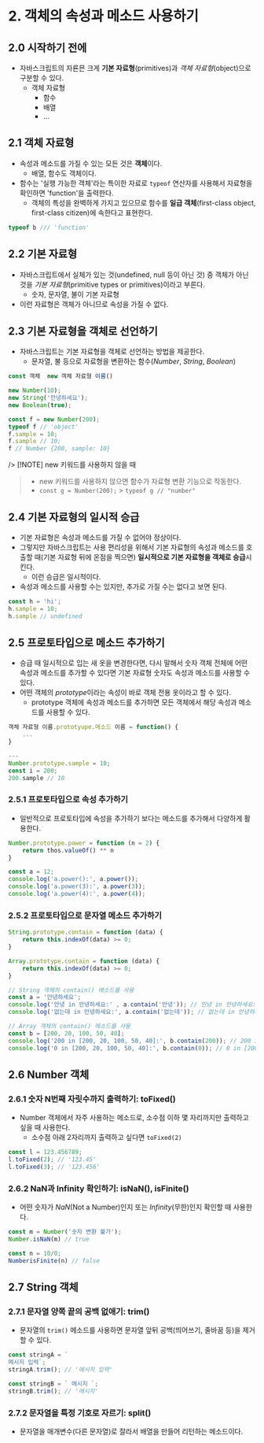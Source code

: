 # 2. 객체의 속성과 메소드 사용하기
## 2.0 시작하기 전에
- 자바스크립트의 자룐믄 크게 **기본 자료형**(primitives)과 *객체 자료형*(object)으로 구분할 수 있다.
	- 객체 자료형
		- 함수
		- 배열
		- ...

## 2.1 객체 자료형
- 속성과 메소드를 가질 수 있는 모든 것은 **객체**이다.
	- 배열, 함수도 객체이다.
- 함수는 '실행 가능한 객체'라는 특이한 자료로 `typeof` 연산자를 사용해서 자료형을 확인하면 'function'을 출력한다.
	- 객체의 특성을 완벽하게 가지고 있으므로 함수를 **일급 객체**(first-class object, first-class citizen)에 속한다고 표현한다.
```javascript
typeof b /// 'function'
```

## 2.2 기본 자료형
- 자바스크립트에서 실체가 있는 것(undefined, null 등이 아닌 것) 중 객체가 아닌 것을 *기본 자료형*(primitive types or primitives)이라고 부른다.
	- 숫자, 문자열, 불이 기본 자료형
- 이런 자료형은 객체가 아니므로 속성을 가질 수 없다.

## 2.3 기본 자료형을 객체로 선언하기
- 자바스크립트는 기본 자료형을 객체로 선언하는 방법을 제공한다.
	- 문자열, 불 등으로 자료형을 변환하는 함수(*Number*, *String*, *Boolean*)
```javascript
const 객체  new 객체 자료형 이름()

new Number(10);
new String('안녕하세요');
new Boolean(true);
```

```javascript
const f = new Number(200);
typeof f // 'object'
f.sample = 10;
f.sample // 10;
f // Number {200, sample: 10}
```

/> [!NOTE] new 키워드를 사용하지 않을 때
> - new 키워드를 사용하지 않으면 함수가 자료형 변환 기능으로 작동한다.
> - `const g = Number(200);` > `typeof g // "number"`

## 2.4 기본 자료형의 일시적 승급
- 기본 자료형은 속성과 메소드를 가질 수 없어야 정상이다.
- 그렇지만 자바스크립트는 사용 편리성을 위해서 기본 자료형의 속성과 메소드를 호출할 때(기본 자료형 뒤에 온점을 찍으면) **일시적으로 기본 자료형을 객체로 승급**시킨다.
	- 이런 승급은 일시적이다.
- 속성과 메소드를 사용할 수는 있지만, 추가로 가질 수는 없다고 보면 된다.
```javascript
const h = 'hi';
h.sample = 10;
h.sample // undefined
```

## 2.5 프로토타입으로 메소드 추가하기
- 승급 때 일시적으로 입는 새 옷을 변경한다면, 다시 말해서 숫자 객체 전체에 어떤 속성과 메소드를 추가할 수 있다면 기본 자료형 숫자도 속성과 메소드를 사용할 수 있다.
- 어떤 객체의 *prototype*이라는 속성이 바로 객체 전용 옷이라고 할 수 있다.
	- prototype 객체에 속성과 메소드를 추가하면 모든 객체에서 해당 속성과 메소드를 사용할 수 있다.
```javascript
객체 자료형 이름.prototyupe.메소드 이름 = function() {
	...
}

---
Number.prototype.sample = 10;
const i = 200;
200.sample // 10
```

### 2.5.1 프로토타입으로 속성 추가하기
- 일반적으로 프로토타입에 속성을 추가하기 보다는 메소드를 추가해서 다양하게 활용한다.
```javascript
Number.prototype.power = function (n = 2) {
	return thos.valueOf() ** n
}

const a = 12;
console.log('a.power():', a.power());
console.log('a.power(3):', a.power(3));
console.log('a.power(4):', a.power(4));
```

### 2.5.2 프로토타입으로 문자열 메소드 추가하기
```javascript
String.prototype.contain = function (data) {
	return this.indexOf(data) >= 0;
}

Array.prototype.contain = function (data) {
	return this.indexOf(data) >= 0;
}

// String 객체의 contain() 메소드를 사용
const a = '안녕하세요';
console.log('안녕 in 안녕하세요:' , a.contain('안녕')); // 안녕 in 안녕하세요: true
console.log('없는데 in 안녕하세요:', a.contain('없는데')); // 없는데 in 안녕하세요: false

// Array 객체의 contain() 메소드를 사용
const b = [200, 20, 100, 50, 40];
console.log('200 in [200, 20, 100, 50, 40]:', b.contain(200)); // 200 in [200, 20, 100, 50, 40]: true
console.log('0 in [200, 20, 100, 50, 40]:', b.contain(0)); // 0 in [200, 20, 100, 50, 40]: false
```

## 2.6 Number 객체
### 2.6.1 숫자 N번째 자릿수까지 출력하기: toFixed()
- Number 객체에서 자주 사용하는 메소드로, 소수점 이하 몇 자리까지만 출력하고 싶을 때 사용한다.
	- 소수점 아래 2자리까지 출력하고 싶다면 `toFixed(2)`
```javascript
const l = 123.456789;
l.toFixed(2); // '123.45'
l.toFixed(3); // '123.456'
```

### 2.6.2 NaN과 Infinity 확인하기: isNaN(), isFinite()
- 어떤 숫자가 *NaN*(Not a Number)인지 또는 *Infinity*(무한)인지 확인할 때 사용한다.
```javascript
const m = Number('숫자 변환 불가');
Number.isNaN(m) // true

const n = 10/0;
NumberisFinite(n) // false
```

## 2.7 String 객체
### 2.7.1 문자열 양쪽 끝의 공백 없애기: trim()
- 문자열의 `trim()` 메소드를 사용하면 문자열 앞뒤 공백(띄어쓰기, 줄바꿈 등)을 제거할 수 있다.
```javascript
const stringA = `
메시지 입력`;
stringA.trim(); // '메시지 입력'

const stringB = ` 메시지 `;
stringB.trim(); // '메시지'
```

### 2.7.2 문자열을 특정 기호로 자르기: split()
- 문자열을 매개변수(다른 문자열)로 잘라서 배열을 만들어 리턴하는 메소드이다.
```javascript

```